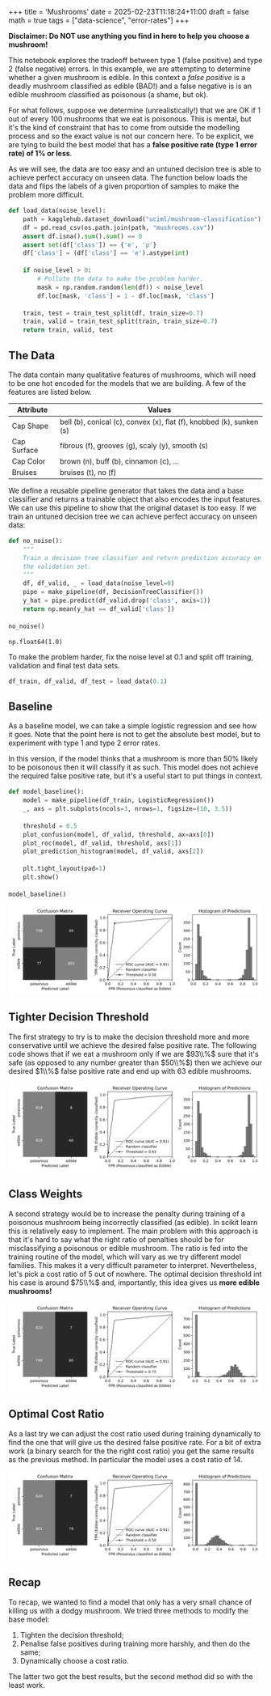+++
title = 'Mushrooms'
date = 2025-02-23T11:18:24+11:00
draft = false
math = true
tags = ["data-science", "error-rates"]
+++


**Disclaimer: Do NOT use anything you find in here to help you choose a mushroom!**

<!-- *Source code: ???* -->

This notebook explores the tradeoff between type 1 (false positive) and type 2 (false negative) errors.
In this example, we are attempting to determine whether a given mushroom is edible. In this context a *false positive* is a deadly mushroom classified as edible (BAD!) and a false negative is is an edible mushroom classified as poisonous (a shame, but ok).

For what follows, suppose we determine (unrealistically!) that we are OK if 1 out of every 100
mushrooms that we eat is poisonous. This is mental, but it's the kind of constraint that has to
come from outside the modelling process and so the exact value is not our concern here.
To be explicit, we are tying to build the best model that has a **false positive rate (type 1 error rate) of 1% or less**.


As we will see, the data are too easy and an untuned decision tree is able to achieve
perfect accuracy on unseen data. The function below loads the data and flips the labels
of a given proportion of samples to make the problem more difficult.


```python
def load_data(noise_level):
    path = kagglehub.dataset_download("uciml/mushroom-classification")
    df = pd.read_csv(os.path.join(path, "mushrooms.csv"))
    assert df.isna().sum().sum() == 0
    assert set(df['class']) == {'e', 'p'}
    df['class'] = (df['class'] == 'e').astype(int)

    if noise_level > 0:
        # Pollute the data to make the problem harder.
        mask = np.random.random(len(df)) < noise_level
        df.loc[mask, 'class'] = 1 - df.loc[mask, 'class']

    train, test = train_test_split(df, train_size=0.7)
    train, valid = train_test_split(train, train_size=0.7)
    return train, valid, test
```

## The Data
The data contain many qualitative features of mushrooms, which will need to be one hot encoded for
the models that we are building. A few of the features are listed below.

| Attribute | Values |
|----------------------------------|--------------------------------------------------------------------------------------------|
| Cap Shape | bell (b), conical (c), convex (x), flat (f), knobbed (k), sunken (s) |
| Cap Surface | fibrous (f), grooves (g), scaly (y), smooth (s) |
| Cap Color | brown (n), buff (b), cinnamon (c), ... |
| Bruises | bruises (t), no (f) |

We define a reusable pipeline generator that takes the data and a base classifier and returns
a trainable object that also encodes the input features.
We can use this pipeline to show that the original dataset is too easy.
If we train an untuned decision tree we can achieve perfect accuracy on unseen data:


```python
def no_noise():
    """
    Train a decision tree classifier and return prediction accuracy on
    the validation set.
    """
    df, df_valid, _ = load_data(noise_level=0)
    pipe = make_pipeline(df, DecisionTreeClassifier())
    y_hat = pipe.predict(df_valid.drop('class', axis=1))
    return np.mean(y_hat == df_valid['class'])

no_noise()
```

    np.float64(1.0)

To make the problem harder, fix the noise level at 0.1 and split off training,
validation and final test data sets.

```python
df_train, df_valid, df_test = load_data(0.1)
```


## Baseline
As a baseline model, we can take a simple logistic regression and see how it goes.
Note that the point here is not to get the absolute best model, but to experiment
with type 1 and type 2 error rates.

In this version, if the model thinks that a mushroom is more than 50% likely to be
poisonous then it will classify it as such. This model does not achieve the required
false positive rate, but it's a useful start to put things in context.


```python
def model_baseline():
    model = make_pipeline(df_train, LogisticRegression())
    _, axs = plt.subplots(ncols=3, nrows=1, figsize=(10, 3.5))

    threshold = 0.5
    plot_confusion(model, df_valid, threshold, ax=axs[0])
    plot_roc(model, df_valid, threshold, axs[1])
    plot_prediction_histogram(model, df_valid, axs[2])

    plt.tight_layout(pad=1)
    plt.show()

model_baseline()
```



![Baseline plots](figures/baseline.svg)



## Tighter Decision Threshold
The first strategy to try is to make the decision threshold more and more conservative
until we achieve the desired false positive rate. The following code shows that if we
eat a mushroom only if we are $93\\%$ sure that it's safe (as opposed to any number greater
than $50\\%$) then we achieve our desired $1\\%$ false positive rate and end up with $63$ edible
mushrooms.




![decision threshold plots](figures/decision_threshold.svg)



## Class Weights
A second strategy would be to increase the penalty during training of a
poisonous mushroom being incorrectly classified (as edible). In scikit
learn this is relatively easy to implement.  The main problem with this
approach is that it's hard to say what the right ratio of penalties should
be for misclassifying a poisonous or edible mushroom.  The ratio is fed into
the training routine of the model, which will vary as we try different model
families. This makes it a very difficult parameter to interpret.
Nevertheless, let's pick a cost ratio of $5$ out of nowhere.
The optimal decision threshold int his case is around $75\\%$
and, importantly, this idea gives us **more edible mushrooms!**

![class weights plots](figures/class_weights.svg)


## Optimal Cost Ratio

As a last try we can adjust the cost ratio used during training dynamically to
find the one that will give us the desired false positive rate.
For a bit of extra work (a binary search for the the right cost ratio) you get the
same results as the previous method. In particular the model uses a cost ratio
of $14$.



![dynamic cost penalty plots](figures/dynamic_cost_penalty.svg)


## Recap
To recap, we wanted to find a model that only has a very small chance of killing us
with a dodgy mushroom. We tried three methods to modify the base model:
1. Tighten the decision threshold;
2. Penalise false positives during training more harshly, and then do the same;
3. Dynamically choose a cost ratio.

The latter two got the best results, but the second method did so with the least work.
